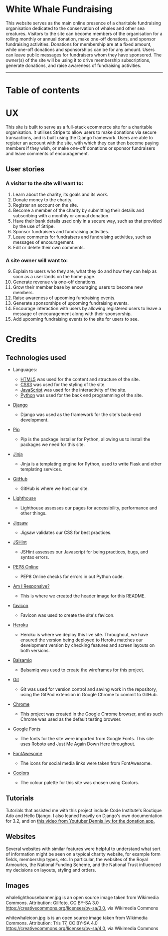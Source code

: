 # White Whale Fundraising

This website serves as the main online presence of a charitable fundraising organisation dedicated to the conservation of whales and other sea creatures. Visitors to the site can become members of the organisation for a rolling monthly or annual donation, make one-off donations, and sponsor fundraising activities. Donations for membership are at a fixed amount, while one-off donations and sponsorships can be for any amount. Users can leave public messages for fundraisers whom they have sponsored. The owner(s) of the site will be using it to drive membership subscriptions, generate donations, and raise awareness of fundraising activities.

---

# Table of contents

# UX
This site is built to serve as a full-stack ecommerce site for a charitable organisation. It utilises Stripe to allow users to make donations via secure transactions, and is built using the Django framework. Users are able to register an account with the site, with which they can then become paying members if they wish, or make one-off donations or sponsor fundraisers and leave comments of encouragement.

## User stories
### A visitor to the site will want to:
1. Learn about the charity, its goals and its work.
2. Donate money to the charity.
3. Register an account on the site.
4. Become a member of the charity by submitting their details and subscribing with a monthly or annual donation.
5. Have their bank details used only in a secure way, such as that provided by the use of Stripe.
6. Sponsor fundraisers and fundraising activities.
7. Leave comments for fundraisers and fundraising activities, such as messages of encouragement.
8. Edit or delete their own comments.

### A site owner will want to:
9. Explain to users who they are, what they do and how they can help as soon as a user lands on the home page.
10. Generate revenue via one-off donations.
11. Grow their member base by encouraging users to become new members.
12. Raise awareness of upcoming fundraising events.
13. Generate sponsorships of upcoming fundraising events.
14. Encourage interaction with users by allowing registered users to leave a message of encouragement along with their sponsorship.
15. Add upcoming fundraising events to the site for users to see.

# Credits

## Technologies used

* Languages:
    * [HTML5](https://en.wikipedia.org/wiki/HTML5) was used for the content and structure of the site.
    * [CSS3](https://en.wikipedia.org/wiki/CSS#CSS_3) was used for the styling of the site.
    * [JavaScript](https://en.wikipedia.org/wiki/JavaScript) was used for the interactivity of the site.
    * [Python](https://www.python.org/) was used for the back end programming of the site.

* [Django](https://www.djangoproject.com/)
    * Django was used as the framework for the site's back-end development.

* [Pip](https://pip.pypa.io/en/stable/)
    * Pip is the package installer for Python, allowing us to install the packages we need for this site.

* [Jinja](https://www.palletsprojects.com/p/jinja/)
    * Jinja is a templating engine for Python, used to write Flask and other templating services.

* [GitHub](https://github.com/)
    * GitHub is where we host our site.

* [Lighthouse](https://developers.google.com/web/tools/lighthouse)
    * Lighthouse assesses our pages for accessibility, performance and other things.

* [Jigsaw](https://jigsaw.w3.org/css-validator/)
    * Jigsaw validates our CSS for best practices.

* [JSHint](jshint.com)
    * JSHint assesses our Javascript for being practices, bugs, and syntax errors.

* [PEP8 Online](http://pep8online.com/)
    * PEP8 Online checks for errors in out Python code.

* [Am I Responsive?](http://ami.responsivedesign.is/#)
    * This is where we created the header image for this README.

* [favicon](favicon.io)
    * Favicon was used to create the site's favicon.

* [Heroku](https://devcenter.heroku.com/)
    * Heroku is where we deploy this live site. Throughout, we have ensured the version being deployed to Heroku matches our development version by checking features and screen layouts on both versions.

* [Balsamiq](https://balsamiq.com/)
    * Balsamiq was used to create the wireframes for this project. 

* [Git](https://git-scm.com/)
    * Git was used for version control and saving work in the repository, using the GitPod extension in Google Chrome to commit to GitHub.

* [Chrome](https://www.google.com/intl/en_uk/chrome/)
    * This project was created in the Google Chrome browser, and as such Chrome was used as the default testing browser.

* [Google Fonts](https://fonts.google.com/)
    * The fonts for the site were imported from Google Fonts. This site uses Roboto and Just Me Again Down Here throughout.

* [FontAwesome](https://fontawesome.com/)
    * The icons for social media links were taken from FontAwesome.

* [Coolors](https://coolors.co/)
    * The colour palette for this site was chosen using Coolors.

## Tutorials

Tutorials that assisted me with this project include Code Institute's Boutique Ado and Hello Django. I also leaned heavily on Django's own documentation for 3.2, and on [this video from Youtuber Dennis Ivy for the donation app.](https://www.youtube.com/watch?v=oZwyA9lUwRk)

## Websites

Several websites with similar features were helpful to understand what sort of information might be seen on a typical charity website, for example form fields, membership types, etc. In particular, the websites of the Royal Armouries, the National Funding Scheme, and the National Trust influenced my decisions on layouts, styling and orders.

## Images

whalelighthousebanner.jpg is an open source image taken from Wikimedia Commons. Attribution: Gillfoto, CC BY-SA 3.0 <https://creativecommons.org/licenses/by-sa/3.0>, via Wikimedia Commons

whitewhaleicon.jpg is is an open source image taken from Wikimedia Commons. Attribution: Tris T7, CC BY-SA 4.0 <https://creativecommons.org/licenses/by-sa/4.0>, via Wikimedia Commons
